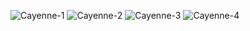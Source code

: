 ![Cayenne-1](https://user-images.githubusercontent.com/118679298/210227402-aa5b295f-e91e-4a1a-877e-368b039dc3e7.jpg)
![Cayenne-2](https://user-images.githubusercontent.com/118679298/210227395-579afd1b-7e08-4cae-8548-ea217542477e.png)
![Cayenne-3](https://user-images.githubusercontent.com/118679298/210227478-0bff6109-47bd-4f4b-82ea-aae82a9eeb8e.png)
![Cayenne-4](https://user-images.githubusercontent.com/118679298/210227385-ec41080b-b1eb-441f-bfed-f7127acf1b56.png)

